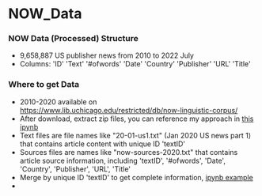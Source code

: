 # NOW_Data
### NOW Data (Processed) Structure
- 9,658,887 US publisher news from 2010 to 2022 July
- Columns: 'ID'	'Text'	'#ofwords'	'Date'	'Country'	'Publisher'	'URL'	'Title'
### Where to get Data
- 2010-2020 available on https://www.lib.uchicago.edu/restricted/db/now-linguistic-corpus/
- After download, extract zip files, you can reference my approach in [this ipynb](extract_zip.ipynb)
- Text files are file names like "20-01-us1.txt" (Jan 2020 US news part 1) that contains article content with unique ID 'textID'
- Sources files are names like "now-sources-2020.txt" that contains article source information, including 'textID',	'#ofwords',	'Date',	'Country',	'Publisher',	'URL',	'Title'
- Merge by unique ID 'textID' to get complete information, [ipynb example](merge_data.ipynb)
- 
